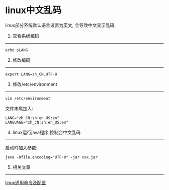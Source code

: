 linux中文乱码
===

<div class="jumbotron">
<p>linux部分系统默认语言设置为英文, 会导致中文显示乱码.</p>  
</div>

1. 查看系统编码   
---
	echo $LANG

2. 修改编码
---
	export LANG=zh_CN.UTF-8

3. 修改/etc/environment
---
	vim /etc/environment
	
文件末尾加入:

	LANG="zh_CN:zh:en_US:en"
	LANGUAGE="zh_CN:zh:en_US:en"

4. linux运行java程序,控制台中文乱码
---
启动时加入参数:

	java -Dfile.encoding="UTF-8" -jar xxx.jar
	
5. 相关文章
---

[linux通用命令及配置](http://localhost/article/linux/common/index.html)   